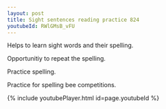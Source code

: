 ```yaml
---
layout: post
title: Sight sentences reading practice 824
youtubeId: RWlGMsB_vFU
---
```

 
 
Helps to learn sight words and their spelling.

Opportunitiy to repeat the spelling. 

Practice spelling. 
 
Practice for spelling bee competitions. 
 
{% include youtubePlayer.html id=page.youtubeId %}
 
 
